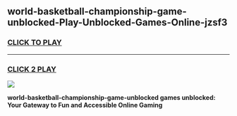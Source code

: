 
## world-basketball-championship-game-unblocked-Play-Unblocked-Games-Online-jzsf3
<h3>
<a href="https://premium76.site?title=world-basketball-championship-game-unblocked&ref=25A">CLICK TO PLAY</a></h3>
<hr>

<h3>
<a href="https://premium76.site?title=world-basketball-championship-game-unblocked&ref=25A">CLICK 2 PLAY</a>
  
</h3>

<a href="https://premium76.site?title=world-basketball-championship-game-unblocked&ref=25A"><img src="https://clearcache.store/games.png"></a>


**world-basketball-championship-game-unblocked games unblocked: Your Gateway to Fun and Accessible Online Gaming**
